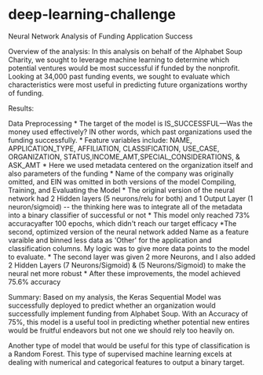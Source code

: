 # deep-learning-challenge
Neural Network Analysis of Funding Application Success

Overview of the analysis: In this analysis on behalf of the Alphabet Soup Charity, we sought to leverage machine learning to determine which potential ventures would be most successful if funded by the nonprofit. Looking at 34,000 past funding events, we sought to evaluate which characteristics were most useful in predicting future organizations worthy of funding.
 
Results: 

  Data Preprocessing
        * The target of the model is IS_SUCCESSFUL—Was the money used effectively? IN other words, which past organizations used the funding successfully.
        * Feature variables include: NAME, APPLICATION_TYPE, AFFILIATION, CLASSIFICATION,
        USE_CASE, ORGANIZATION, STATUS,INCOME_AMT,SPECIAL_CONSIDERATIONS, & ASK_AMT
          * Here we used metadata centered on the organization itself and also parameters 
            of the funding 
         * Name of the company was originally omitted, and EIN was omitted in both 
           versions of the model
    Compiling, Training, and Evaluating the Model
        * The original version of the neural network had 2 Hidden layers (5 neurons/relu 
          for both) and 1 Output Layer (1 neuron/sigmoid) -- the thinking here was to 
          integrate all of the metadata into a binary classifier of successful or not
          * This model only reached 73% accuracyafter 100 epochs, which didn't reach our 
          target efficacy
          *The second, optimized version of the neural network added Name as a feature 
          varaible and binned less data as 'Other' for the application and classification 
          columns. My logic was to give more data points to the model to evaluate.
            * The second layer was given 2 more Neurons, and I also added 2 Hidden Layers               (7 Neurons/Sigmoid) & (5 Neurons/Sigmoid) to make the neural net more robust
              * After these improvements, the model achieved 75.6% accuracy

   Summary: 
   Based on my analysis, the Keras Sequential Model was successfully deployed to predict whether an organization would successfully implement funding from Alphabet Soup. With an Accuracy of 75%, this model is a useful tool in predicting whether potential new entires would be fruitful endeavors but not one we should rely too heavily on. 

   Another type of model that would be useful for this type of classification is a Random Forest. This type of supervised machine learning excels at dealing with numerical and categorical features to output a binary target. 
   
